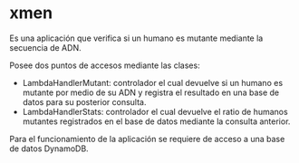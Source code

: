 # xmen
Es una aplicación que verifica si un humano es mutante mediante la secuencia de ADN.

Posee dos puntos de accesos mediante las clases:
  * LambdaHandlerMutant: controlador el cual devuelve si un humano es mutante por medio de su ADN y registra el resultado en una base de datos para su posterior consulta.
  * LambdaHandlerStats: controlador el cual devuelve el ratio de humanos mutantes registrados en el base de datos mediante la consulta anterior.
  
Para el funcionamiento de la aplicación se requiere de acceso a una base de datos DynamoDB.
